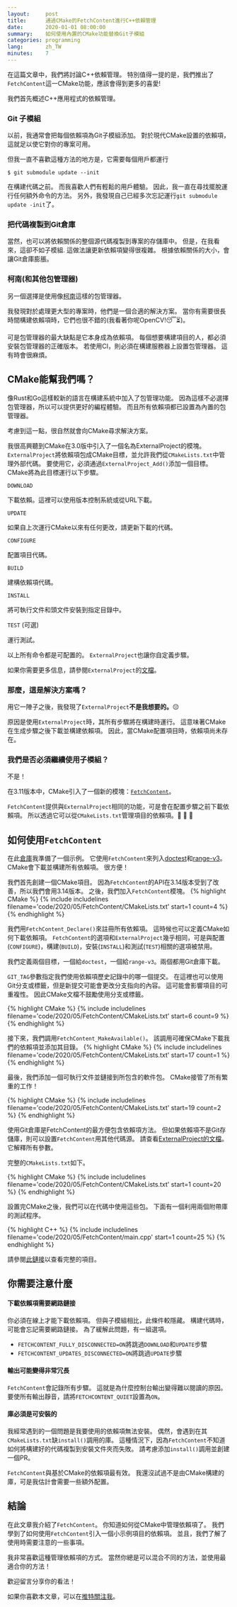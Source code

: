 ```yaml
---
layout:     post
title:      通過CMake的FetchContent進行C++依賴管理
date:       2020-01-01 08:00:00
summary:    如何使用內置的CMake功能替換Git子模組
categories: programming
lang:       zh_TW
minutes:    7
---
```

在這篇文章中，我們將討論C++依賴管理。
特別值得一提的是，我們推出了`FetchContent`這一CMake功能，應該會得到更多的喜愛!

我們首先概述C++應用程式的依賴管理。
### Git 子模組

以前，我通常會把每個依賴項為Git子模組添加。
對於現代CMake設置的依賴項，這就足以使它對你的專案可用。

但我一直不喜歡這種方法的地方是，它需要每個用戶都運行
```
$ git submodule update --init
``` 
在構建代碼之前。
而我喜歡人們有輕鬆的用戶體驗。
因此，我一直在尋找擺脫運行任何額外命令的方法。
另外，我發現自己已經多次忘記運行`git submodule update -init`了。

### 把代碼複製到Git倉庫

當然，也可以將依賴關係的整個源代碼複製到專案的存儲庫中。
但是，在我看來，這卻不如子模組.
這做法讓更新依賴項變得很複雜。
根據依賴關係的大小，會讓Git倉庫膨脹。


### 柯南(和其他包管理器)
另一個選擇是使用像[柯南](https://conan.io/)這樣的包管理器。

我發現對於處理更大型的專案時，他們是一個合適的解決方案。
當你有需要很長時間構建依賴項時，它們也很不錯的(我看著你呢OpenCV!:sleeping::hourglass_flowing_sand:)。

可是包管理器的最大缺點是它本身成為依賴項。
每個想要構建項目的人，都必須安裝包管理器的正確版本。
若使用CI，則必須在構建服務器上設置包管理器。
這有時會很麻煩。

## CMake能幫我們嗎？

像Rust和Go這樣較新的語言在構建系統中加入了包管理功能。
因為這樣不必選擇包管理器，所以可以提供更好的編程體驗。
而且所有依賴項都已設置為內置的包管理器。

考慮到這一點，很自然就會向CMake尋求解決方案。

我很高興聽到CMake在3.0版中引入了一個名為ExternalProject的模塊。
`ExternalProject`將依賴項包成CMake目標，並允許我們從`CMakeLists.txt`中管理外部代碼。
要使用它，必須通過`ExternalProject_Add()`添加一個目標。
CMake將為此目標運行以下步驟。

`DOWNLOAD` 

下載依賴。這裡可以使用版本控制系統或從URL下載。

`UPDATE` 

如果自上次運行CMake以來有任何更改，請更新下載的代碼。

`CONFIGURE` 

配置項目代碼。

`BUILD` 

建構依賴項代碼。

`INSTALL`

將可執行文件和頭文件安裝到指定目錄中。

`TEST` (可選)

運行測試。

以上所有命令都是可配置的。
`ExternalProject`也讓你自定義步驟。

如果你需要更多信息，請參閱`ExternalProject`的[文檔](https://cmake.org/cmake/help/latest/module/ExternalProject.html#module:ExternalProject)。

### 那麼，這是解決方案嗎？

用它一陣子之後，我發現了`ExternalProject`**不是我想要的。**:pensive:

原因是使用`ExternalProject`時，其所有步驟將在構建時運行。
這意味著CMake在生成步驟之後下載並構建依賴項。
因此，當CMake配置項目時，依賴項尚未存在。


### 我們是否必須繼續使用子模組？

不是！

在3.11版本中，CMake引入了一個新的模塊：[`FetchContent`](https://cmake.org/cmake/help/latest/module/FetchContent.html)。

`FetchContent`提供與`ExternalProject`相同的功能，可是會在配置步驟之前下載依賴項。
所以透過它可以從`CMakeLists.txt`管理項目的依賴項。:tada: :tada: :tada:


## 如何使用`FetchContent`

在此[倉庫](https://github.com/bewagner/fetchContent_example)我準備了一個示例。
它使用`FetchContent`來列入[doctest](https://github.com/onqtam/doctest)和[range-v3](https://github.com/ericniebler/range-v3)。
CMake會下載並構建所有依賴項。
很方便！


我們首先創建一個CMake項目。
因為`FetchContent`的API在3.14版本受到了改善，所以我們會用3.14版本。
之後，我們加入`FetchContent`模塊。
{% highlight CMake %}
{% include includelines filename='code/2020/05/FetchContent/CMakeLists.txt' start=1 count=4 %}
{% endhighlight %}


我們用`FetchContent_Declare()`來註冊所有依賴項。
這時候也可以定義CMake如何下載依賴項。
`FetchContent`的選項和`ExternalProject`幾乎相同，可是與配置(`CONFIGURE`)，構建(`BUILD`)，安裝(`INSTALL`)和測試(`TEST`)相關的選項被禁用。

我們定義兩個目標，一個給`doctest`，一個給`range-v3`。兩個都用Git倉庫下載。

`GIT_TAG`參數指定我們使用依賴項歷史記錄中的哪一個提交。
在這裡也可以使用Git分支或標籤，但是新提交可能會更改分支指向的內容。
這可能會影響項目的可重複性。
因此CMake文檔不鼓勵使用分支或標籤。

{% highlight CMake %}
{% include includelines filename='code/2020/05/FetchContent/CMakeLists.txt' start=6 count=9 %}
{% endhighlight %}

接下來，我們調用`FetchContent_MakeAvailable()`。
該調用可確保CMake下載我們的依賴項並添加其目錄。
{% highlight CMake %}
{% include includelines filename='code/2020/05/FetchContent/CMakeLists.txt' start=17 count=1 %}
{% endhighlight %}

最後，我們添加一個可執行文件並鏈接到所包含的軟件包。
CMake接管了所有繁重的工作！

{% highlight CMake %}
{% include includelines filename='code/2020/05/FetchContent/CMakeLists.txt' start=19 count=2 %}
{% endhighlight %}

使用Git倉庫是FetchContent的最方便包含依賴項方法。
但如果依賴項不是Git存儲庫，則可以設置`FetchContent`用其他代碼源。
請查看[ExternalProject的文檔](https://cmake.org/cmake/help/latest/module/ExternalProject.html#module:ExternalProject)。
它解釋所有參數。


完整的`CMakeLists.txt`如下。

{% highlight CMake %}
{% include includelines filename='code/2020/05/FetchContent/CMakeLists.txt' start=1 count=20 %}
{% endhighlight %}

設置完CMake之後，我們可以在代碼中使用這些包。
下面有一個利用兩個附帶庫的測試程序。

{% highlight C++ %}
{% include includelines filename='code/2020/05/FetchContent/main.cpp' start=1 count=25 %}
{% endhighlight %}

請參閱[此鏈接](https://github.com/bewagner/fetchContent_example)以查看完整的項目。

## 你需要注意什麼

#### 下載依賴項需要網路鏈接

你必須在線上才能下載依賴項。
但與子模組相比，此條件較隱藏。
構建代碼時，可能會忘記需要網路鏈接。
為了緩解此問題，有一組選項。
- `FETCHCONTENT_FULLY_DISCONNECTED=ON`將跳過`DOWNLOAD`和`UPDATE`步驟
- `FETCHCONTENT_UPDATES_DISCONNECTED=ON`將跳過`UPDATE`步驟

#### 輸出可能變得非常冗長

`FetchContent`會記錄所有步驟。
這就是為什麼控制台輸出變得難以閱讀的原因。
要使所有輸出靜音，請將`FETCHCONTENT_QUIET`設置為`ON`。

#### 庫必須是可安裝的
我經常遇到的一個問題是我要使用的依賴項無法安裝。
偶然，會遇到在其`CMakeLists.txt`缺`install()`調用的庫。
這種情況下，因為`FetchContent`不知道如何將構建好的代碼複製到安裝文件夾而失敗。
請考慮添加`install()`調用並創建一個PR。

`FetchContent`與基於CMake的依賴項最有效。
我還沒試過不是由CMake構建的庫，可是我估計會需要一些額外配置。

## 結論

在此文章我介紹了`FetchContent`。
你知道如何從CMake中管理依賴項了。
我們學到了如何使用`FetchContent`引入一個小示例項目的依賴項。
並且，我們了解了使用時需要注意的一些事項。

我非常喜歡這種管理依賴項的方式。
當然你總是可以混合不同的方法，並使用最適合你的方法！

歡迎留言分享你的看法！

如果你喜歡本文章，可以在[推特關注我](https://twitter.com/bewagner_)。


